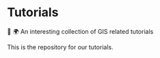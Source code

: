 # Tutorials
📘 🌍 An interesting collection of GIS related tutorials

This is the repository for our tutorials.
